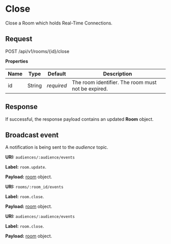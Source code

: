 # Close

Close a Room which holds Real-Time Connections.

## Request

POST /api/v1/rooms/{id}/close

**Properties**

Name         | Type       | Default    | Description
------------ | ---------- | ---------- | ------------------
id           | String     | _required_ | The room identifier. The room must not be expired.


## Response

If successful, the response payload contains an updated **Room** object.

## Broadcast event

A notification is being sent to the _audience_ topic.

**URI:** `audiences/:audience/events`

**Label:** `room.update`.

**Payload:** [room](../room.md#properties) object.

**URI:** `rooms/:room_id/events`

**Label:** `room.close`.

**Payload:** [room](../room.md#properties) object.

**URI:** `audiences/:audience/events`

**Label:** `room.close`.

**Payload:** [room](../room.md#properties) object.
